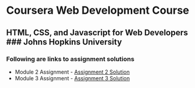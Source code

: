 # Coursera Web Development Course
## HTML, CSS, and Javascript for Web Developers ### Johns Hopkins University

### Following are links to assignment solutions

- Module 2 Assignment - [Assignment 2 Solution](https://ahsansaleemmemon.github.io/coursera-test/mod2_solution/)
- Module 3 Assignment - [Assignment 3 Solution](https://ahsansaleemmemon.github.io/coursera-test/mod3_solution)
 
